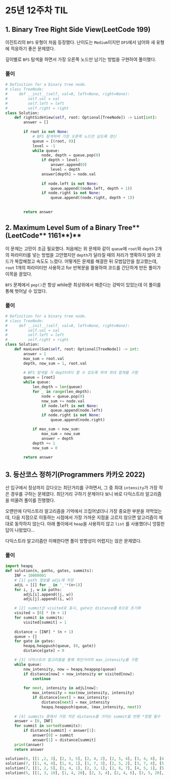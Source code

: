# 25년 12주차 TIL

## 1. Binary Tree Right Side View(LeetCode 199)

이진트리의 `BFS` 유형이 처음 등장했다. 난이도는 `Medium`이지만  `DFS`에서 넘어와 새 유형에 적응하기 좋은 문제였다.

깊이별로 `BFS` 탐색을 하면서 가장 오른쪽 노드만 남기는 방법을 구현하여 풀이했다.

### 풀이

```python
# Definition for a binary tree node.
# class TreeNode:
#     def __init__(self, val=0, left=None, right=None):
#         self.val = val
#         self.left = left
#         self.right = right
class Solution:
    def rightSideView(self, root: Optional[TreeNode]) -> List[int]:
        answer = []
        
        if root is not None:
            # BFS 탐색하여 가장 오른쪽 노드만 남도록 갱신
            queue = [(root, 0)]
            level = -1
            while queue:
                node, depth = queue.pop(0)
                if depth > level:
                    answer.append(0)
                    level = depth
                answer[depth] = node.val
                
                if node.left is not None:
                    queue.append((node.left, depth + 1))
                if node.right is not None:
                    queue.append((node.right, depth + 1))
    
        
        return answer
```

## 2. Maximum Level Sum of a Binary Tree**(LeetCode** 1161**)**

이 문제는 고민이 조금 필요했다. 처음에는 위 문제와 같이 `queue`에 `root`와 `depth` 2개의 파라미터를 넣는 방법을 고안했지만 `depth`가 달라질 때의 처리가 명확하지 않아 코드가 복잡해졌고 속도도 느렸다. 어떻게든 문제를 해결한 뒤 모범답안을 참고했는데, `root` 1개의 파라미터만 사용하고 for 반복문을 활용하여 코드를 간단하게 만든 풀이가 이목을 끌었다.

`BFS` 문제에서 `pop()`은 항상 while문 최상위에서 해준다는 강박이 있었는데 이 풀이를 통해 벗어날 수 있었다.

### 풀이

```python
# Definition for a binary tree node.
# class TreeNode:
#     def __init__(self, val=0, left=None, right=None):
#         self.val = val
#         self.left = left
#         self.right = right
class Solution:
    def maxLevelSum(self, root: Optional[TreeNode]) -> int:
        answer = 1
        max_sum = root.val
        depth, now_sum = 1, root.val
        
        # BFS 탐색을 각 depth마다 할 수 있도록 하여 최대 합계를 구함
        queue = [root]
        while queue:
            len_depth = len(queue)
            for _ in range(len_depth):
                node = queue.pop(0)
                now_sum += node.val
                if node.left is not None:
                    queue.append(node.left)
                if node.right is not None:
                    queue.append(node.right)

            if max_sum < now_sum:
                max_sum = now_sum
                answer = depth
            depth += 1
            now_sum = 0
        
        return answer
```

## 3. 등산코스 정하기(Programmers 카카오 2022)

산 입구에서 정상까지 갔다오는 최단거리를 구하면서, 그 중 최대 `intensity`가 가장 작은 경우를 구하는 문제였다. 최단거리 구하기 문제이다 보니 바로 다익스트라 알고리즘을 떠올려 풀이를 진행했다.

오랜만에 다익스트라 알고리즘을 기억에서 끄집어냈더니 가장 중요한 부분을 까먹었는데, 다음 지점으로 이동하는 시점에서 가장 가까운 지점을 고르지 않으면 알고리즘이 제대로 동작하지 않는다. 아래 풀이에서 `heap`을 사용하지 않고 `list` 를 사용했더니 엉뚱한 답이 나왔었다…

다익스트라 알고리즘만 이해한다면 풀이 방향성이 어렵지는 않은 문제였다.

### 풀이

```python
import heapq
def solution(n, paths, gates, summits):
    INF = 10000001
    # [1] path 정보를 adjL에 저장
    adjL = [[] for _ in '_'*(n+1)]
    for i, j, w in paths:
        adjL[i].append((j, w))
        adjL[j].append((i, w))

    # [2] summit은 visited로 표시, gate는 distance를 0으로 초기화
    visited = [0] * (n + 1)
    for summit in summits:
        visited[summit] = 1
        
    distance = [INF] * (n + 1)
    queue = []
    for gate in gates:
        heapq.heappush(queue, (0, gate))
        distance[gate] = 0

    # [3] 다익스트라 알고리즘을 통해 최단거리의 max_intensity를 구함        
    while queue:
        now_intensity, now = heapq.heappop(queue)
        if distance[now] < now_intensity or visited[now]:
            continue
        
        for next, intensity in adjL[now]:
            max_intensity = max(now_intensity, intensity)
            if distance[next] > max_intensity:
                distance[next] = max_intensity
                heapq.heappush(queue, (max_intensity, next))
        
    # [4] summits 중에서 가장 작은 distance를 가지는 summit을 반환 *정렬 필수
    answer = [0, INF]
    for summit in sorted(summits):
        if distance[summit] < answer[1]:
            answer[0] = summit
            answer[1] = distance[summit]
    print(answer)
    return answer
            
solution(6, [[1 ,2, 3], [2, 3, 5], [2, 4, 2], [2, 5, 4], [3, 4, 4], [4, 5, 3], [4, 6, 1], [5, 6, 1]], [1, 3], [5]) # Expected [5, 3]
solution(7, [[1, 4, 4], [1, 6, 1], [1, 7, 3], [2, 5, 2], [3, 7, 4], [5, 6, 6]], [1], [2, 3, 4]) # Expected [3, 4]
solution(7, [[1, 2, 5], [1, 4, 1], [2, 3, 1], [2, 6, 7], [4, 5, 1], [5, 6, 1], [6, 7, 1]], [3, 7], [1, 5]) # Expected [1, 5]
solution(5, [[1, 3, 10], [1, 4, 20], [2, 3, 4], [2, 4, 6], [3, 5, 20], [4, 5, 6]], [1, 2], [5]) # Expected [5, 6]
```